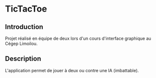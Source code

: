 # TicTacToe

## Introduction

Projet réalisé en équipe de deux lors d'un cours d'interface graphique au Cégep Limoilou.

## Description

L'application permet de jouer à deux ou contre une IA (imbattable).

